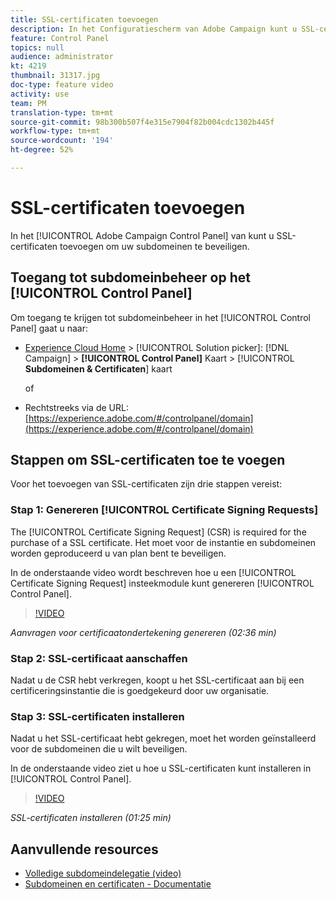 ```yaml
---
title: SSL-certificaten toevoegen
description: In het Configuratiescherm van Adobe Campaign kunt u SSL-certificaten toevoegen om uw subdomeinen te beveiligen.
feature: Control Panel
topics: null
audience: administrator
kt: 4219
thumbnail: 31317.jpg
doc-type: feature video
activity: use
team: PM
translation-type: tm+mt
source-git-commit: 98b300b507f4e315e7904f82b004cdc1302b445f
workflow-type: tm+mt
source-wordcount: '194'
ht-degree: 52%

---
```



# SSL-certificaten toevoegen

In het [!UICONTROL Adobe Campaign Control Panel] van kunt u SSL-certificaten toevoegen om uw subdomeinen te beveiligen.

## Toegang tot subdomeinbeheer op het [!UICONTROL Control Panel]

Om toegang te krijgen tot subdomeinbeheer in het [!UICONTROL Control Panel] gaat u naar:

* [Experience Cloud Home](https://experience.adobe.com/#/home) > [!UICONTROL Solution picker]: [!DNL Campaign] > **[!UICONTROL Control Panel]** Kaart > [!UICONTROL **Subdomeinen &amp; Certificaten**] kaart

   of
* Rechtstreeks via de URL: [https://experience.adobe.com/#/controlpanel/domain](https://experience.adobe.com/#/controlpanel/domain)

## Stappen om SSL-certificaten toe te voegen

Voor het toevoegen van SSL-certificaten zijn drie stappen vereist:

### Stap 1: Genereren [!UICONTROL Certificate Signing Requests]

The [!UICONTROL Certificate Signing Request] (CSR) is required for the purchase of a SSL certificate. Het moet voor de instantie en subdomeinen worden geproduceerd u van plan bent te beveiligen.

In de onderstaande video wordt beschreven hoe u een [!UICONTROL Certificate Signing Request] insteekmodule kunt genereren [!UICONTROL Control Panel].

>[!VIDEO](https://video.tv.adobe.com/v/31317?quality=12)

*Aanvragen voor certificaatondertekening genereren (02:36 min)*

### Stap 2: SSL-certificaat aanschaffen

Nadat u de CSR hebt verkregen, koopt u het SSL-certificaat aan bij een certificeringsinstantie die is goedgekeurd door uw organisatie.

### Stap 3: SSL-certificaten installeren

Nadat u het SSL-certificaat hebt gekregen, moet het worden geïnstalleerd voor de subdomeinen die u wilt beveiligen.

In de onderstaande video ziet u hoe u SSL-certificaten kunt installeren in [!UICONTROL Control Panel].

>[!VIDEO](https://video.tv.adobe.com/v/31166?quality=12)

*SSL-certificaten installeren (01:25 min)*

## Aanvullende resources

* [Volledige subdomeindelegatie (video)](./subdomain-delegation.md)
* [Subdomeinen en certificaten - Documentatie](https://docs.adobe.com/content/help/nl-NL/control-panel/using/subdomains-and-certificates/renewing-subdomain-certificate.html)
